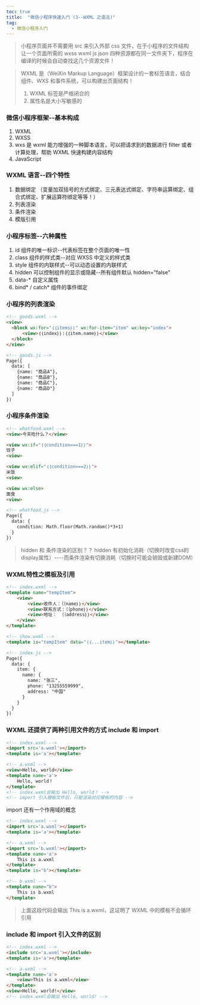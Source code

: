 ```yaml
---
toc: true
title:  "微信小程序快速入门 (3--WXML 之语法)"
tag: 
  - 微信小程序入门
---
```


> 小程序页面并不需要用 src 来引入外部 css 文件，在于小程序的文件结构让一个页面所需的 wxss wxml js json 四种资源都在同一文件夹下，程序在编译的时候会自动查找这几个资源文件！

> WXML 是（WeiXin Markup Language）框架设计的一套标签语言，结合组件、WXS 和事件系统，可以构建出页面结构！
> 1. WXML 标签是严格闭合的
> 2. 属性名是大小写敏感的

### 微信小程序框架--基本构成

1. WXML
2. WXSS
3. wxs 是 wxml 能力增强的一种脚本语言，可以把请求到的数据进行 filter 或者计算处理，帮助 WXML 快速构建内容结构
4. JavaScript

### WXML 语言--四个特性
1. 数据绑定 （变量加双括号的方式绑定、三元表达式绑定、字符串运算绑定、组合式绑定、扩展运算符绑定等等！）
2. 列表渲染
3. 条件渲染
4. 模版引用

### 小程序标签--六种属性
1. id   组件的唯一标识--代表标签在整个页面的唯一性
2. class  组件的样式类--对应 WXSS 中定义的样式类
3. style  组件的内联样式--可以动态设置的内联样式
4. hidden 可以控制组件的显示或隐藏--所有组件默认 hidden="false"
5. data-* 自定义属性 
6. bind* / catch*  组件的事件绑定


### 小程序的列表渲染

```html
<!-- goods.wxml -->
<view>
  <block wx:for="｛｛items｝｝" wx:for-item="item" wx:key="index">
      <view>｛｛index｝｝:｛｛item.name｝｝</view>
  </block>
</view>

<!-- goods.js -->
Page({
  data: [
    {name: "商品A"},
    {name: "商品B"},
    {name: "商品C"},
    {name: "商品D"}
  ]
})
```

### 小程序条件渲染

```html
<!-- whatfood.wxml -->
<view>今天吃什么？</view>

<view wx:if="｛｛condition===1｝｝">
饺子
<view>

<view wx:elif="｛｛condition===2｝｝">
米饭
<view>

<view wx:else>
面食
<view>

<!-- whatfood.js -->
Page({
  data: {
    condition: Math.floor(Math.random()*3+1)
  }
})
```
> hidden 和 条件渲染的区别？？ hidden 有初始化消耗（切换时改变css的display属性）----而条件渲染有切换消耗（切换时可能会销毁或新建DOM）

### WXML特性之模板及引用

```html
<!-- index.wxml -->
<template name="tempItem">
    <view>
        <view>收件人：｛｛name｝｝</view>
        <view>联系方式：｛｛phone｝｝</view>
        <view>地址： ｛｛address｝｝</view>
    </view>
</template>

<!-- show.wxml -->
<template is="tempItem" data="｛｛...item｝｝"></template>

<!-- index.js -->
Page({
  data: {
    item: {
      name: {
        name: "张三",
        phone: "13255559999",
        address: "中国"
      }
    }
  }
})
```

### WXML 还提供了两种引用文件的方式 include 和 import

```html
<!-- index.wxml -->
<import src='a.wxml'></import>
<template is='a'></template>

<!-- a.wxml -->
<view>Hello, world</view>
<template name='a'>
    Hello, world！
</template>
<!-- index.wxml会输出 Hello, world！ -->
<!-- import 引入模板文件后，只能渲染对应模板的内容 -->

```
import 还有一个作用域的概念
```html
<!-- index.wxml -->
<import src='a.wxml'></import>
<template is='a'></template>

<!-- a.wxml -->
<import src='b.wxml'></import>
<template name='a'>
    This is a.wxml
</template>
<template is="b"></template>

<!-- b.wxml -->
<template name="b">
    This is b.wxml
</template>
```
> 上面这段代码会输出 This is a.wxml，这证明了 WXML 中的模板不会循环引用

### include 和 import 引入文件的区别

```html
<!-- index.wxml -->
<include src='a.wxml'></include>
<template is='a'></template>

<!-- a.wxml -->
<template name='a'>
    <view>This is a.wxml</view>
</template>
<view>Hello, world!</view>
<!-- index.wxml会输出 Hello, world! -->
```



